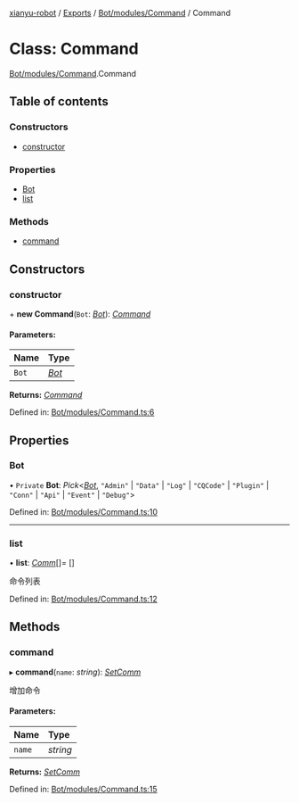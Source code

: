 [xianyu-robot](../README.md) / [Exports](../modules.md) / [Bot/modules/Command](../modules/bot_modules_command.md) / Command

# Class: Command

[Bot/modules/Command](../modules/bot_modules_command.md).Command

## Table of contents

### Constructors

- [constructor](bot_modules_command.command.md#constructor)

### Properties

- [Bot](bot_modules_command.command.md#bot)
- [list](bot_modules_command.command.md#list)

### Methods

- [command](bot_modules_command.command.md#command)

## Constructors

### constructor

\+ **new Command**(`Bot`: [*Bot*](bot_bot.bot.md)): [*Command*](bot_modules_command.command.md)

#### Parameters:

| Name | Type |
| :------ | :------ |
| `Bot` | [*Bot*](bot_bot.bot.md) |

**Returns:** [*Command*](bot_modules_command.command.md)

Defined in: [Bot/modules/Command.ts:6](https://github.com/blacktunes/xianyu-robot/blob/2c773a6/src/Bot/modules/Command.ts#L6)

## Properties

### Bot

• `Private` **Bot**: *Pick*<[*Bot*](bot_bot.bot.md), ``"Admin"`` \| ``"Data"`` \| ``"Log"`` \| ``"CQCode"`` \| ``"Plugin"`` \| ``"Conn"`` \| ``"Api"`` \| ``"Event"`` \| ``"Debug"``\>

Defined in: [Bot/modules/Command.ts:10](https://github.com/blacktunes/xianyu-robot/blob/2c773a6/src/Bot/modules/Command.ts#L10)

___

### list

• **list**: [*Comm*](bot_modules_command.comm.md)[]= []

命令列表

Defined in: [Bot/modules/Command.ts:12](https://github.com/blacktunes/xianyu-robot/blob/2c773a6/src/Bot/modules/Command.ts#L12)

## Methods

### command

▸ **command**(`name`: *string*): [*SetComm*](bot_modules_command.setcomm.md)

增加命令

#### Parameters:

| Name | Type |
| :------ | :------ |
| `name` | *string* |

**Returns:** [*SetComm*](bot_modules_command.setcomm.md)

Defined in: [Bot/modules/Command.ts:15](https://github.com/blacktunes/xianyu-robot/blob/2c773a6/src/Bot/modules/Command.ts#L15)
